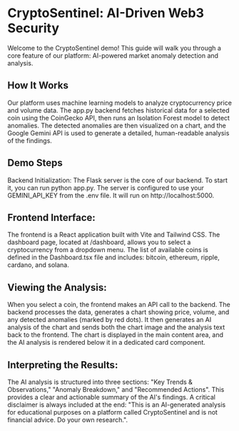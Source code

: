 # CryptoSentinel: AI-Driven Web3 Security
Welcome to the CryptoSentinel demo! This guide will walk you through a core feature of our platform: AI-powered market anomaly detection and analysis.

## How It Works
Our platform uses machine learning models to analyze cryptocurrency price and volume data. The app.py backend fetches historical data for a selected coin using the CoinGecko API, then runs an Isolation Forest model to detect anomalies. The detected anomalies are then visualized on a chart, and the Google Gemini API is used to generate a detailed, human-readable analysis of the findings.

## Demo Steps
Backend Initialization: The Flask server is the core of our backend. To start it, you can run python app.py. The server is configured to use your GEMINI_API_KEY from the .env file. It will run on http://localhost:5000.

## Frontend Interface:
The frontend is a React application built with Vite and Tailwind CSS. The dashboard page, located at /dashboard, allows you to select a cryptocurrency from a dropdown menu. The list of available coins is defined in the Dashboard.tsx file and includes: bitcoin, ethereum, ripple, cardano, and solana.

## Viewing the Analysis:
When you select a coin, the frontend makes an API call to the backend. The backend processes the data, generates a chart showing price, volume, and any detected anomalies (marked by red dots). It then generates an AI analysis of the chart and sends both the chart image and the analysis text back to the frontend. The chart is displayed in the main content area, and the AI analysis is rendered below it in a dedicated card component.

## Interpreting the Results: 
The AI analysis is structured into three sections: "Key Trends & Observations," "Anomaly Breakdown," and "Recommended Actions". This provides a clear and actionable summary of the AI's findings. A critical disclaimer is always included at the end: "This is an AI-generated analysis for educational purposes on a platform called CryptoSentinel and is not financial advice. Do your own research.".